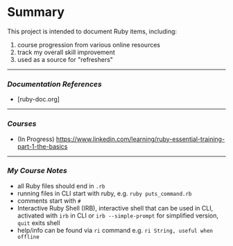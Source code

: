 # Summary

This project is intended to document Ruby items, including: 
1. course progression from various online resources
2. track my overall skill improvement
3. used as a source for "refreshers"
___
### **_Documentation References_**
- [ruby-doc.org]
___
### **_Courses_**
- (In Progress) https://www.linkedin.com/learning/ruby-essential-training-part-1-the-basics
___
### **_My Course Notes_**
- all Ruby files should end in `.rb`
- running files in CLI start with ruby, e.g. `ruby puts_command.rb`
- comments start with `#`
- Interactive Ruby Shell (IRB), interactive shell that can be used in CLI, activated with `irb` in CLI or `irb --simple-prompt` for simplified version, `quit` exits shell
- help/info can be found via `ri` command e.g. `ri String, useful when offline`
